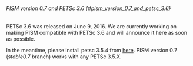 ###### PISM version 0.7 and PETSc 3.6 {#pism_version_0.7_and_petsc_3.6}

PETSc 3.6 was released on June 9, 2016. We are currently working on
making PISM compatible with PETSc 3.6 and will announce it here as soon
as possible.

In the meantime, please install petsc 3.5.4 from
[here](http://ftp.mcs.anl.gov/pub/petsc/release-snapshots/petsc-3.5.4.tar.gz).
PISM version 0.7 (*stable0.7* branch) works with any PETSc 3.5.X.
